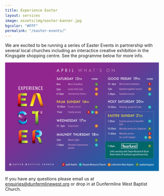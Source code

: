 ```yaml
---
title: Experience Easter
layout: services
image: assets/img/easter-banner.jpg
bgcolor: "#FFF"
permalink: "/easter-events/"
---
```


<div class="col-lg-12 text-normal">
We are excited to be running a series of Easter Events in partnership with several local churches including an interactice creative exhibition in the Kingsgate shopping centre. See the programme below for more info.

<p class='text-center'><img class='center img-responsive' src='/assets/img/easter-events.jpg' alt='Christmas celebration' /></p>

If you have any questions please email us at <a href='mailto:enquiries@dunfermlinewest.org?subject=kidzclub'>enquiries@dunfermlinewest.org</a> or drop in at Dunfermline West Baptist Church.

</div>